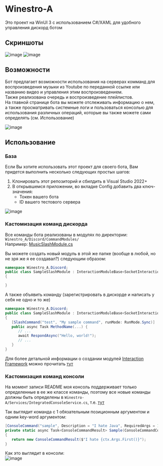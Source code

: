 # Winestro-A
Это проект на WinUI 3 с использованием C#/XAML для удобного управления дискорд ботом

## Скриншоты
![image](https://github.com/aexra/Winestro-A/assets/121866384/6ece6367-0adc-4816-8210-9a97c239b2e1)
![image](https://github.com/aexra/Winestro-A/assets/121866384/b9f2eb9e-6e6e-4011-b41c-995ea00b2197)

## Возможности
Бот предлагает возможности использования на серверах комманд для воспроизведения музыки из Youtube по переданной ссылке или названию видео и управления этим воспроизведением.<br>
Также реализована очередь и воспроизведение плейлистов.<br>
На главной странице бота вы можете отслеживать информацию о нем, а также просматривать системные логи и пользоваться консолью для использования различных операций, которые вы также можете сами определять (см. Использование)

![image](https://github.com/aexra/Winestro-A/assets/121866384/4ac367cb-0138-4cd0-812a-9d6c00c3c9b4)

## Использование
### База
Если Вы хотите использовать этот проект для своего бота, Вам придется выполнить несколько следующих простых шагов:
1. Клонировать этот репозиторий и сбилдить в Visual Studio 2022+
2. В открывшемся приложении, во вкладке Config добавить два ключ-значения:
   - Токен вашего бота
   - ID вашего тестового сервера

![image](https://github.com/aexra/Winestro-A/assets/121866384/17b8c499-da7f-48c8-90c5-43689419291c)

### Кастомизация команд дискорда
Все команды бота реализованы в модулях по директории: ```Winestro_A/Discord/CommandModules/```<br>
Например: [MusicSlashModule.cs](Winestro-A/Discord/CommandModules/MusicSlashModule.cs)

Вы можете создать новый модуль в этой же папке (вообще в любой, но не зря же я ее создавал?) следующим образом:
```cs
namespace Winestro_A.Discord;
public class SampleSlashModule : InteractionModuleBase<SocketInteractionContext>
{

}
```
А также объявить команду (зарегистрировать в дискорде и написать у себя не одно и то же)
```cs
namespace Winestro_A.Discord;
public class SampleSlashModule : InteractionModuleBase<SocketInteractionContext>
{
   [SlashCommand("test", "My sample command", runMode: RunMode.Sync)]
   public async Task MethodName(...) {
      // ...
      await RespondAsync("Hello, world!");
      // ...   
   }
}
```
Для более детальной информации о создании модулей [Interaction Framework](https://docs.discordnet.dev/guides/int_framework) можно прочитать [тут](https://docs.discordnet.dev/guides/int_framework/intro.html#interaction-context)

### Кастомизация команд консоли
На момент записи README моя консоль поддерживает только определенные в ее же классе команды, поэтому все новые команды должны быть определены в ```Winestro-A/Services/IntegratedConsoleService.cs```, т.е. [тут](Winestro-A/Services/IntegratedConsoleService.cs)

Так выглядит команда с 1 обязательным позиционным аргументом и одним key-word аргументом:
```cs
[ConsoleCommand("sample", Description = "I hate Java", RequiredArgs = 1, KwargsKeys = new string[]{ "keyword_key" })]
private static async Task<ConsoleCommandResult> Sample(ConsoleCommandContext ctx)
{
   return new ConsoleCommandResult($"I hate {ctx.Args.First()}");
}
```

Как это выглядит в консоли:<br>
![image](https://github.com/aexra/Winestro-A/assets/121866384/229707d2-604e-4888-b885-94889efd12f3)

